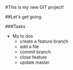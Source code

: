 #This is my new GIT project!

##Let's get going

###Tasks

* My to dos
  * create a feature branch
  * add a file
  * commit branch
  * close feature
  * update master
